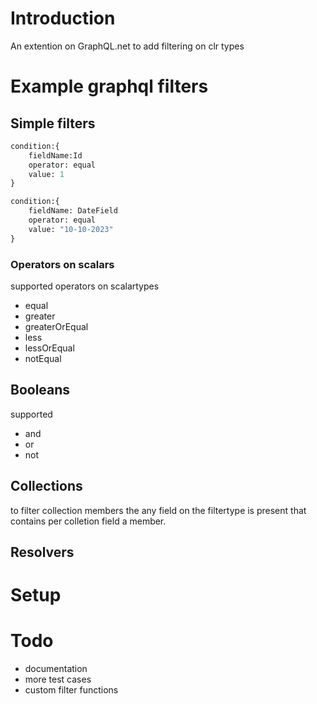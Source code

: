 # Introduction

An extention on GraphQL.net to add filtering on clr types

# Example graphql filters

## Simple filters 

```graphql
condition:{
    fieldName:Id
    operator: equal
    value: 1
}
```

```graphql
condition:{
    fieldName: DateField
    operator: equal
    value: "10-10-2023" 
}
```

### Operators on scalars
supported operators on scalartypes
* equal
* greater
* greaterOrEqual
* less
* lessOrEqual
* notEqual
    

## Booleans
supported 
* and
* or 
* not

## Collections
to filter collection members the any field on the filtertype is present
that contains per colletion field a member.

## Resolvers

# Setup

# Todo

* documentation
* more test cases
* custom filter functions
